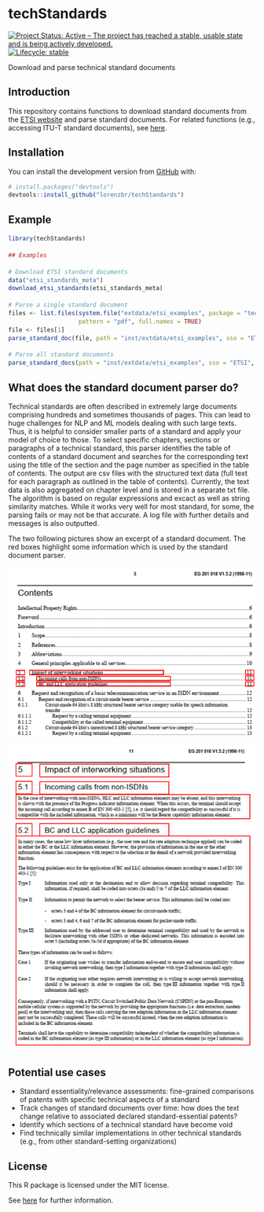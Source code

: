 ﻿# techStandards

<!-- badges: start -->
[![Project Status: Active – The project has reached a stable, usable state and is being actively developed.](https://www.repostatus.org/badges/latest/active.svg)](https://www.repostatus.org/#active)
[![Lifecycle:
stable](https://img.shields.io/badge/lifecycle-stable-green.svg)](https://lifecycle.r-lib.org/articles/stages.html#stable-1)
<!-- badges: end -->

Download and parse technical standard documents


## Introduction

This repository contains functions to download standard documents from the [ETSI website](https://www.etsi.org/standards) and parse standard documents. For related functions (e.g., accessing ITU-T standard documents), see [here](https://github.com/lorenzbr/pystandards).

## Installation

You can install the development version from [GitHub](https://github.com/) with:

``` r
# install.packages("devtools")
devtools::install_github("lorenzbr/techStandards")
```


## Example


```r
library(techStandards)

## Examples

# Download ETSI standard documents
data("etsi_standards_meta")
download_etsi_standards(etsi_standards_meta)

# Parse a single standard document
files <- list.files(system.file("extdata/etsi_examples", package = "techStandards"), 
                    pattern = "pdf", full.names = TRUE)
file <- files[1]
parse_standard_doc(file, path = "inst/extdata/etsi_examples", sso = "ETSI", overwrite = TRUE)

# Parse all standard documents
parse_standard_docs(path = "inst/extdata/etsi_examples", sso = "ETSI", overwrite = TRUE)
```


## What does the standard document parser do?

Technical standards are often described in extremely large documents comprising hundreds and sometimes thousands of pages. This can lead to huge challenges for NLP and ML models dealing with such large texts. Thus, it is helpful to consider smaller parts of a standard and apply your model of choice to those. To select specific chapters, sections or paragraphs of a technical standard, this parser identifies the table of contents of a standard document and searches for the corresponding text using the title of the section and the page number as specified in the table of contents. The output are csv files with the structured text data (full text for each paragraph as outlined in the table of contents). Currently, the text data is also aggregated on chapter level and is stored in a separate txt file. The algorithm is based on regular expressions and excact as well as string similarity matches. While it works very well for most standard, for some, the parsing fails or may not be that accurate. A log file with further details and messages is also outputted.

The two following pictures show an excerpt of a standard document. The red boxes highlight some information which is used by the standard document parser.

![toc_example](./inst/figures/toc_example.png)

![fulltext_example](./inst/figures/fulltext_example.png)


## Potential use cases

* Standard essentiality/relevance assessments: fine-grained comparisons of patents with specific technical aspects of a standard
* Track changes of standard documents over time: how does the text change relative to associated declared standard-essential patents?
* Identify which sections of a technical standard have become void
* Find technically similar implementations in other technical standards (e.g., from other standard-setting organizations)


## License

This R package is licensed under the MIT license.

See [here](https://github.com/lorenzbr/techStandards/blob/master/LICENSE) for further information.
